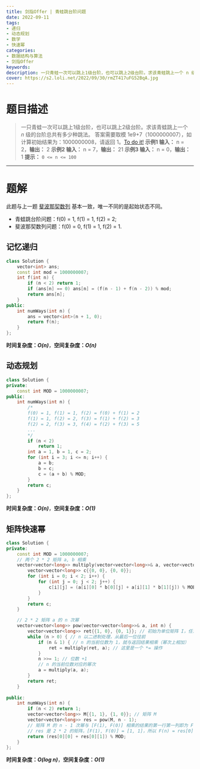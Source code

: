 ```yaml
---
title: 剑指Offer | 青蛙跳台阶问题
date: 2022-09-11
tags:
- 递归
- 动态规划
- 数学
- 快速幂
categories:
- 数据结构与算法
- 剑指Offer
keywords:
description: 一只青蛙一次可以跳上1级台阶，也可以跳上2级台阶。求该青蛙跳上一个 n 级的台阶总共有多少种跳法。
cover: https://s2.loli.net/2022/09/30/rmZT417uFG52BqA.jpg
---
```

# 题目描述
> 一只青蛙一次可以跳上1级台阶，也可以跳上2级台阶。求该青蛙跳上一个 *n* 级的台阶总共有多少种跳法。
> 答案需要取模 1e9+7（1000000007），如计算初始结果为：1000000008，请返回 1。[To do it!](https://leetcode.cn/problems/qing-wa-tiao-tai-jie-wen-ti-lcof/)
> **示例1 输入：** n = 2，**输出：** 2
> **示例2 输入：** n = 7，**输出：** 21
> **示例3 输入：** n = 0，**输出：** 1
> **提示：** `0 <= n <= 100`
---

# 题解
此题与上一题 [斐波那契数列](https://www.wangjiapeng.com/2022/09/10/%E5%89%91%E6%8C%87offer/10.1%E6%96%90%E6%B3%A2%E9%82%A3%E5%A5%91%E6%95%B0%E5%88%97/) 基本一致，唯一不同的是起始状态不同。
- 青蛙跳台阶问题：f(0) = 1, f(1) = 1, f(2) = 2;
- 斐波那契数列问题：f(0) = 0, f(1) = 1, f(2) = 1.

## 记忆递归
```C++
class Solution {
    vector<int> ans;
    const int mod = 1000000007;
    int f(int n) {
        if (n < 2) return 1;
        if (ans[n] == 0) ans[n] = (f(n - 1) + f(n - 2)) % mod;
        return ans[n];
    }
public:
    int numWays(int n) {
        ans = vector<int>(n + 1, 0);
        return f(n);
    }
};
```
**时间复杂度：_O(n)_**，**空间复杂度：_O(n)_**

## 动态规划
```C++
class Solution {
private:
    const int MOD = 1000000007;
public:
    int numWays(int n) {
        /*
        f(0) = 1, f(1) = 1, f(2) = f(0) + f(1) = 2
        f(1) = 1, f(2) = 2, f(3) = f(1) + f(2) = 3
        f(2) = 2, f(3) = 3, f(4) = f(2) + f(3) = 5
        ...
        */
        if (n < 2)
            return 1;
        int a = 1, b = 1, c = 2;
        for (int i = 3; i <= n; i++) {
            a = b;
            b = c;
            c = (a + b) % MOD;
        }
        return c;
    }
};
```
**时间复杂度：_O(n)_**，**空间复杂度：_O(1)_**

## 矩阵快速幂
```C++
class Solution {
private:
    const int MOD = 1000000007;
    // 两个 2 * 2 矩阵 a, b 相乘
    vector<vector<long>> multiply(vector<vector<long>>& a, vector<vector<long>>& b) {
        vector<vector<long>> c{{0, 0}, {0, 0}};
        for (int i = 0; i < 2; i++) {
            for (int j = 0; j < 2; j++) {
                c[i][j] = (a[i][0] * b[0][j] + a[i][1] * b[1][j]) % MOD;
            }
        }
        return c;
    }

    // 2 * 2 矩阵 a 的 n 次幂
    vector<vector<long>> pow(vector<vector<long>>& a, int n) {
        vector<vector<long>> ret{{1, 0}, {0, 1}}; // 初始为单位矩阵 I，任意矩阵 M，I * M = M
        while (n > 0) { // n 以二进制处理，从最后一位往前
            if (n & 1) { // n 的当前位数为 1，就与返回结果相乘（幂次上相加）
                ret = multiply(ret, a); // 这里是一个 *= 操作
            }
            n >>= 1; // 位数 +1
            // n 的当前位数对应的幂次
            a = multiply(a, a);
        }
        return ret;
    }
    
public:
    int numWays(int n) {
        if (n < 2) return 1;
        vector<vector<long>> M{{1, 1}, {1, 0}}; // 矩阵 M
        vector<vector<long>> res = pow(M, n - 1);
        // 矩阵 M 的 n - 1 次幂与 [F(1), F(0)] 相乘的结果的第一行第一列即为 F(n)
        // res 是 2 * 2 的矩阵，[F(1), F(0)] = [1, 1]，所以 F(n) = res[0][0]*F(1) + res[0][1]*F(0)
        return (res[0][0] + res[0][1]) % MOD;
    }
};
```
**时间复杂度：_O(log n)_**，**空间复杂度：_O(1)_**